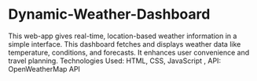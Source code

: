 # Dynamic-Weather-Dashboard
This web-app gives real-time, location-based weather information in a simple interface. This dashboard fetches and displays weather data like temperature, conditions, and forecasts. It enhances user convenience and travel planning.  Technologies Used: HTML, CSS, JavaScript , API: OpenWeatherMap API

